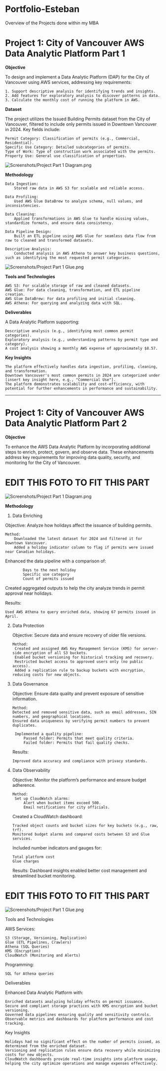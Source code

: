 # Portfolio-Esteban
Overview of the Projects done within my MBA 

# Project 1: City of Vancouver AWS Data Analytic Platform Part 1

**Objective**

To design and implement a Data Analytic Platform (DAP) for the City of Vancouver using AWS services, addressing key requirements:

    1. Support descriptive analysis for identifying trends and insights.
    2. Add features for exploratory analysis to discover patterns in data.
    3. Calculate the monthly cost of running the platform in AWS.

**Dataset**

The project utilizes the Issued Building Permits dataset from the City of Vancouver, filtered to include only permits issued in Downtown Vancouver in 2024. Key fields include:

    Permit Category: Classification of permits (e.g., Commercial, Residential).
    Specific Use Category: Detailed subcategories of permits.
    Type of Work: Type of construction work associated with the permits.
    Property Use: General use classification of properties.

![Screenshots/Project Part 1 Diagram.png](https://github.com/jrz0497/Portfolio-Esteban/blob/772fcc995fdacc7e0fead93de365a468d873dce0/Screenshots/Project%20Part%201%20Diagram.png)

**Methodology**

    Data Ingestion:
        Stored raw data in AWS S3 for scalable and reliable access.

    Data Profiling:
        Used AWS Glue DataBrew to analyze schema, null values, and inconsistencies.

    Data Cleaning:
        Applied transformations in AWS Glue to handle missing values, standardize formats, and ensure data consistency.

    Data Pipeline Design:
        Built an ETL pipeline using AWS Glue for seamless data flow from raw to cleaned and transformed datasets.

    Descriptive Analysis:
        Conducted analysis in AWS Athena to answer key business questions, such as identifying the most requested permit categories.

![Screenshots/Project Part 1 Glue.png](https://github.com/jrz0497/Portfolio-Esteban/blob/e5568bb1ff7f9ecb98880c0b033ff2d297a8ab43/Screenshots/Project%20Part%201%20Glue.png)

**Tools and Technologies**

    AWS S3: For scalable storage of raw and cleaned datasets.
    AWS Glue: For data cleaning, transformation, and ETL pipeline creation.
    AWS Glue DataBrew: For data profiling and initial cleaning.
    AWS Athena: For querying and analyzing data with SQL.

**Deliverables**

A Data Analytic Platform supporting:

    Descriptive analysis (e.g., identifying most common permit categories).
    Exploratory analysis (e.g., understanding patterns by permit type and category).
    A cost analysis showing a monthly AWS expense of approximately $8.57.

**Key Insights**

    The platform effectively handles data ingestion, profiling, cleaning, and transformation.
    Downtown Vancouver's most common permits in 2024 are categorized under [insert key insight here, e.g., "Commercial Use"].
    The platform demonstrates scalability and cost-efficiency, with potential for further enhancements in performance and sustainability.
---

# Project 1: City of Vancouver AWS Data Analytic Platform Part 2

**Objective**

To enhance the AWS Data Analytic Platform by incorporating additional steps to enrich, protect, govern, and observe data. These enhancements address key requirements for improving data quality, security, and monitoring for the City of Vancouver.

# EDIT THIS FOTO TO FIT THIS PART
![Screenshots/Project Part 1 Diagram.png](https://github.com/jrz0497/Portfolio-Esteban/blob/772fcc995fdacc7e0fead93de365a468d873dce0/Screenshots/Project%20Part%201%20Diagram.png)

**Methodology**

1. Data Enriching

Objective: Analyze how holidays affect the issuance of building permits.
   
    Method:
        Downloaded the latest dataset for 2024 and filtered it for Downtown Vancouver.
        Added a holiday indicator column to flag if permits were issued near Canadian holidays.

Enhanced the data pipeline with a comparison of:

            Days to the next holiday
            Specific use category
            Count of permits issued
        
Created aggregated outputs to help the city analyze trends in permit approval near holidays.

Results:

    Used AWS Athena to query enriched data, showing 67 permits issued in April.

2. Data Protection

    Objective: Secure data and ensure recovery of older file versions.

       Method:
        Created and assigned AWS Key Management Service (KMS) for server-side encryption of all S3 buckets.
        Enabled bucket versioning for historical tracking and recovery.
        Restricted bucket access to approved users only (no public access).
        Added a replication rule to backup buckets with encryption, reducing costs for new objects.

3. Data Governance

    Objective: Ensure data quality and prevent exposure of sensitive information.
   
       Method:
       Detected and removed sensitive data, such as email addresses, SIN numbers, and geographical locations.
       Ensured data uniqueness by verifying permit numbers to prevent duplicates.
   
        Implemented a quality pipeline:
            Passed folder: Permits that meet quality criteria.
            Failed folder: Permits that fail quality checks.
   
    Results:

       Improved data accuracy and compliance with privacy standards.

4. Data Observability

    Objective: Monitor the platform’s performance and ensure budget adherence.

       Method:
        Set up CloudWatch alarms:
            Alert when bucket items exceed 500.
            Email notifications for city officials.
   
   Created a CloudWatch dashboard:

       Tracked object counts and bucket sizes for key buckets (e.g., raw, trf).
       Monitored budget alarms and compared costs between S3 and Glue services.

   Included number indicators and gauges for:

       Total platform cost
       Glue charges
   
   Results:
   Dashboard insights enabled better cost management and streamlined bucket monitoring.
    
# EDIT THIS FOTO TO FIT THIS PART
![Screenshots/Project Part 1 Glue.png](https://github.com/jrz0497/Portfolio-Esteban/blob/e5568bb1ff7f9ecb98880c0b033ff2d297a8ab43/Screenshots/Project%20Part%201%20Glue.png)

Tools and Technologies

AWS Services:

    S3 (Storage, Versioning, Replication)
    Glue (ETL Pipelines, Crawlers)
    Athena (SQL Queries)
    KMS (Encryption)
    CloudWatch (Monitoring and Alerts)

Programming:

    SQL for Athena queries

Deliverables

Enhanced Data Analytic Platform with:

    Enriched datasets analyzing holiday effects on permit issuance.
    Secure and compliant storage practices with KMS encryption and bucket versioning.
    Governed data pipelines ensuring quality and sensitivity controls.
    Observable metrics and dashboards for platform performance and cost tracking.

Key Insights

    Holidays had no significant effect on the number of permits issued, as determined from the enriched dataset.
    Versioning and replication rules ensure data recovery while minimizing costs for new objects.
    CloudWatch dashboards provide real-time insights into platform usage, helping the city optimize operations and manage expenses effectively.
